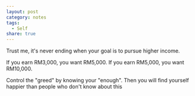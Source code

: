 ```yaml
---
layout: post
category: notes
tags:
  - Self
share: true
---
```

Trust me, it's never ending when your goal is to pursue higher income.

If you earn RM3,000, you want RM5,000. If you earn RM5,000, you want RM10,000.

Control the "greed" by knowing your "enough". Then you will find yourself happier than people who don't know about this